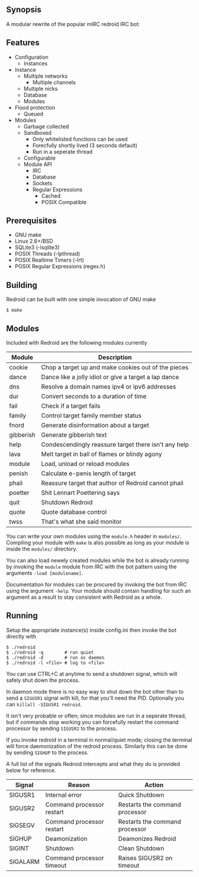 Synopsis
--------
A modular rewrite of the popular mIRC redroid IRC bot:

Features
--------
 * Configuration
     * Instances
 * Instance
     * Multiple networks
        * Multiple channels
     * Multiple nicks
     * Database
     * Modules
 * Flood protection
     * Queued
 * Modules
     * Garbage collected
     * Sandboxed
        * Only whitelisted functions can be used
        * Forecfully shortly lived (3 seconds default)
        * Run in a seperate thread
     * Configurable
     * Module API
         * IRC
         * Database
         * Sockets
         * Regular Expressions
            * Cached
            * POSIX Compatible

Prerequisites
-------------
 * GNU make
 * Linux 2.6+/BSD
 * SQLite3 (-lsqlite3)
 * POSIX Threads (-lpthread)
 * POSIX Realtime Timers (-lrt)
 * POSIX Regular Expressions (regex.h)

Building
--------
Redroid can be built with one simple invocation of GNU make

    $ make

Modules
-------
Included with Redroid are the following modules currently

| Module    | Description                                           |
| --------- | ----------------------------------------------------- |
| cookie    | Chop a target up and make cookies out of the pieces   |
| dance     | Dance like a jolly idiot or give a target a lap dance |
| dns       | Resolve a domain names ipv4 or ipv6 addresses         |
| dur       | Convert seconds to a duration of time                 |
| fail      | Check if a target fails                               |
| family    | Control target family member status                   |
| fnord     | Generate disinformation about a target                |
| gibberish | Generate gibberish text                               |
| help      | Condescendingly reassure target there isn't any help  |
| lava      | Melt target in ball of flames or blindy agony         |
| module    | Load, unload or reload modules                        |
| penish    | Calculate e-penis length of target                    |
| phail     | Reassure target that author of Redroid cannot phail   |
| poetter   | Shit Lennart Poettering says                          |
| quit      | Shutdown Redroid                                      |
| quote     | Quote database control                                |
| twss      | That's what she said monitor                          |

You can write your own modules using the `module.h` header in `modules/`.
Compiling your module with `make` is also possible as long as your module
is inside the `modules/` directory.

You can also load newely created modules while the bot is already running
by invoking the `module` module from IRC with the bot pattern using the
arguments `-load [modulename]`.

Documentation for modules can be procured by invoking the bot from IRC
using the argument `-help`. Your module should contain handling for such
an argument as a result to stay consistent with Redroid as a whole.

Running
-------
Setup the appropriate instance(s) inside config.ini then invoke
the bot directly with

    $ ./redroid
    $ ./redroid -q        # run quiet
    $ ./redroid -d        # run as daemon
    $ ./redroid -l <file> # log to <file>

You can use CTRL+C at anytime to send a shutdown signal, which will
safely shut down the process.

In daemon mode there is no easy way to shut down the bot other than
to send a `SIGUSR1` signal with kill, for that you'll need the PID.
Optionally you can `killall -SIGUSR1 redroid`.

It isn't very probable or often; since modules are run in a seperate
thread, but if commands stop working you can forcefully restart the
command processor by sending `SIGUSR2` to the process.

If you invoke redroid in a terminal in normal/quiet mode; closing the
terminal will force daemonization of the redroid process. Similarly
this can be done by sending `SIGHUP` to the process.

A full list of the signals Redroid intercepts and what they do is
provided below for reference.

| Signal   | Reason                    | Action                         |
| -------- | ------------------------- | ------------------------------ |
| SIGUSR1  | Internal error            | Quick Shutdown                 |
| SIGUSR2  | Command processor restart | Restarts the command processor |
| SIGSEGV  | Command processor restart | Restarts the command processor |
| SIGHUP   | Deamonization             | Deamonizes Redroid             |
| SIGINT   | Shutdown                  | Clean Shutdown                 |
| SIGALARM | Command processor timeout | Raises SIGUSR2 on timeout      |
